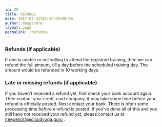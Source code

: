 ```yaml
---
id: 29
title: REFUNDS
date: 2017-07-31T05:57:49+00:00
author: Neependra
layout: page
permalink: /refunds/
---
```


### Refunds (if applicable)
If one is unable or not willing to attend the registred training, then we can refund the full amount, till a day before the scheduled training day. The amount would be refunded in 10 working days.  

### Late or missing refunds (if applicable)
If you haven’t received a refund yet, first check your bank account again. Then contact your credit card company, it may take some time before your refund is officially posted. Next contact your bank. There is often some processing time before a refund is posted. If you’ve done all of this and you still have not received your refund yet, please contact us at neependra@cloudyuga.guru .

